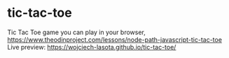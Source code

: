 # tic-tac-toe
Tic Tac Toe game you can play in your browser,
https://www.theodinproject.com/lessons/node-path-javascript-tic-tac-toe
Live preview:
https://wojciech-lasota.github.io/tic-tac-toe/
